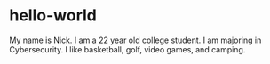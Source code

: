 # hello-world
My name is Nick.
I am a 22 year old college student. I am majoring in Cybersecurity. I like basketball, golf, video games, and camping.
